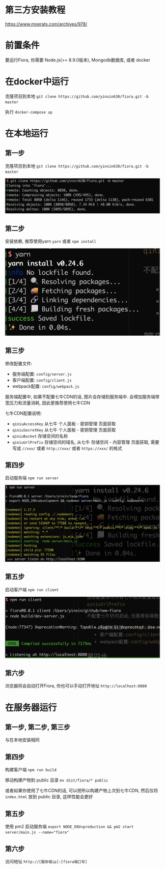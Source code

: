 # 第三方安装教程

<https://www.moerats.com/archives/978/>

# 前置条件

要运行Fiora, 你需要 Node.js(>= 8.9.0版本), Mongodb数据库, 或者 docker

# 在docker中运行

克隆项目到本地 `git clone https://github.com/yinxin630/fiora.git -b master`

执行 `docker-compose up`

# 在本地运行

## 第一步

克隆项目到本地 `git clone https://github.com/yinxin630/fiora.git -b master`

![](./screenshots/git-clone.png)

## 第二步

安装依赖, 推荐使用yarn `yarn` 或者 `npm install`

![](./screenshots/yarn.png)

## 第三步

修改配置文件:

- 服务端配置: `config/server.js`
- 客户端配置: `config/client.js`
- webpack配置: `config/webpack.js`

服务端配置中, 如果不配置七牛CDN的话, 图片会存储到服务端中. 会增加服务端带宽压力和流量消耗, 因此更推荐使用七牛CDN

七牛CDN配置说明:
* `qiniuAccessKey` 从七牛 个人面板 - 密钥管理 页面获取
* `qiniuSecretKey` 从七牛 个人面板 - 密钥管理 页面获取
* `qiniuBucket` 存储空间的名称
* `qiniuUrlPrefix` 存储空间的域名, 从七牛 存储空间 - 内容管理 页面获取, 需要写成 `//xxx/` 或者 `http://xxx/` 或者 `https://xxx/` 的格式

## 第四步

启动服务端 `npm run server`

![](./screenshots/run-server.png)

## 第五步

启动客户端 `npm run client`

![](./screenshots/run-client.png)

## 第六步

浏览器将会自动打开Fiora, 你也可以手动打开地址 `http://localhost:8080`


# 在服务器运行

## 第一步, 第二步, 第三步

与在本地安装相同

## 第四步

构建客户端 `npm run build`

移动构建产物到 public 目录 `mv dist/fiora/* public`

或者如果你使用了七牛CDN的话, 可以把所以构建产物上次到七牛CDN, 然后仅将 `index.html` 放到 public 目录, 这样性能会更好

## 第五步

使用 pm2 启动服务端 `export NODE_ENV=production && pm2 start server/main.js --name="fiora"`

## 第六步

访问地址 `http://[服务端ip]:[fiora端口号]`
